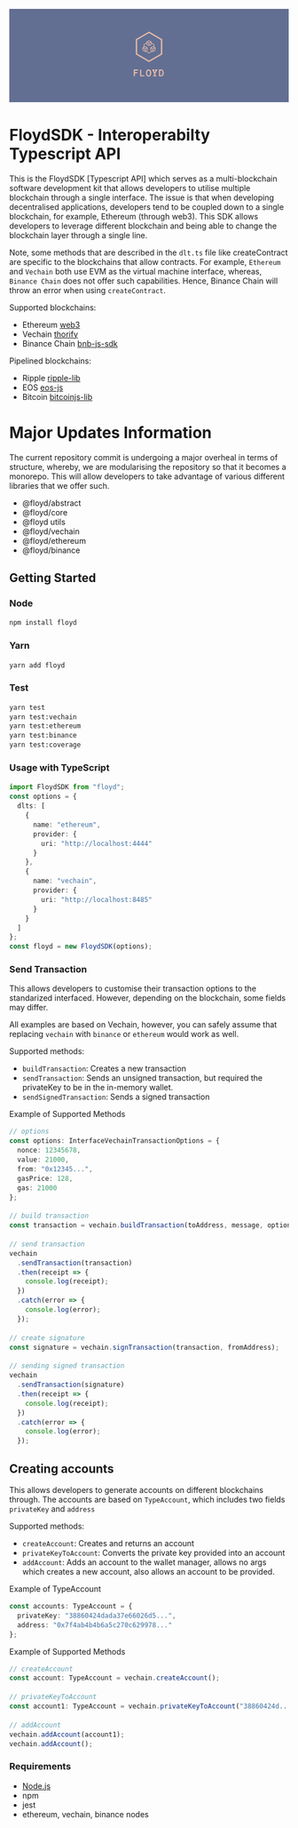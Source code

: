 ![FloydSDK Logo](/floyd.png)

# FloydSDK - Interoperabilty Typescript API

This is the FloydSDK [Typescript API] which serves as a multi-blockchain software development kit that allows developers to utilise multiple blockchain through a single interface. The issue is that when developing decentralised applications, developers tend to be coupled down to a single blockchain, for example, Ethereum (through web3). This SDK allows developers to leverage different blockchain and being able to change the blockchain layer through a single line.

Note, some methods that are described in the `dlt.ts` file like createContract are specific to the blockchains that allow contracts. For example, `Ethereum` and `Vechain` both use EVM as the virtual machine interface, whereas, `Binance Chain` does not offer such capabilities. Hence, Binance Chain will throw an error when using `createContract`.

Supported blockchains:

- Ethereum [web3](https://github.com/ethereum/web3.js)
- Vechain [thorify](https://github.com/vechain/thorify)
- Binance Chain [bnb-js-sdk](https://github.com/binance-chain/javascript-sdk/)

Pipelined blockchains:

- Ripple [ripple-lib](https://github.com/ripple/ripple-lib)
- EOS [eos-js](https://github.com/EOSIO/eosjs)
- Bitcoin [bitcoinjs-lib](https://github.com/bitcoinjs/bitcoinjs-lib)

# Major Updates Information
The current repository commit is undergoing a major overheal in terms of structure, whereby, we are modularising the repository so that it becomes a monorepo. This will allow developers to take advantage of various different libraries that we offer such.
* @floyd/abstract
* @floyd/core
* @floyd utils
* @floyd/vechain
* @floyd/ethereum
* @floyd/binance

## Getting Started

### Node

```bash
npm install floyd
```

### Yarn

```bash
yarn add floyd
```

### Test

```bash
yarn test
yarn test:vechain
yarn test:ethereum
yarn test:binance
yarn test:coverage
```

### Usage with TypeScript

```typescript
import FloydSDK from "floyd";
const options = {
  dlts: [
    {
      name: "ethereum",
      provider: {
        uri: "http://localhost:4444"
      }
    },
    {
      name: "vechain",
      provider: {
        uri: "http://localhost:8485"
      }
    }
  ]
};
const floyd = new FloydSDK(options);
```

### Send Transaction

This allows developers to customise their transaction options to the standarized interfaced. However, depending on the blockchain, some fields may differ.

All examples are based on Vechain, however, you can safely assume that replacing `vechain` with `binance` or `ethereum` would work as well.

Supported methods:

- `buildTransaction`: Creates a new transaction
- `sendTransaction`: Sends an unsigned transaction, but required the privateKey to be in the in-memory wallet.
- `sendSignedTransaction`: Sends a signed transaction

Example of Supported Methods

```typescript
// options
const options: InterfaceVechainTransactionOptions = {
  nonce: 12345678,
  value: 21000,
  from: "0x12345...",
  gasPrice: 128,
  gas: 21000
};

// build transaction
const transaction = vechain.buildTransaction(toAddress, message, options);

// send transaction
vechain
  .sendTransaction(transaction)
  .then(receipt => {
    console.log(receipt);
  })
  .catch(error => {
    console.log(error);
  });

// create signature
const signature = vechain.signTransaction(transaction, fromAddress);

// sending signed transaction
vechain
  .sendTransaction(signature)
  .then(receipt => {
    console.log(receipt);
  })
  .catch(error => {
    console.log(error);
  });
```

## Creating accounts

This allows developers to generate accounts on different blockchains through. The accounts are based on `TypeAccount`, which includes two fields `privateKey` and `address`

Supported methods:

- `createAccount`: Creates and returns an account
- `privateKeyToAccount`: Converts the private key provided into an account
- `addAccount`: Adds an account to the wallet manager, allows no args which creates a new account, also allows an account to be provided.

Example of TypeAccount

```typescript
const accounts: TypeAccount = {
  privateKey: "38860424dada37e66026d5...",
  address: "0x7f4ab4b4b6a5c270c629978..."
};
```

Example of Supported Methods

```typescript
// createAccount
const account: TypeAccount = vechain.createAccount();

// privateKeyToAccount
const account1: TypeAccount = vechain.privateKeyToAccount("38860424d...");

// addAccount
vechain.addAccount(account1);
vechain.addAccount();
```

### Requirements

- [Node.js](https://nodejs.org)
- npm
- jest
- ethereum, vechain, binance nodes
